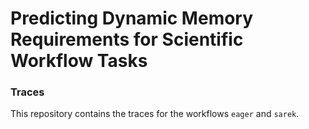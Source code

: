 # Predicting Dynamic Memory Requirements for Scientific Workflow Tasks
### Traces

This repository contains the traces for the workflows `eager` and `sarek`.
